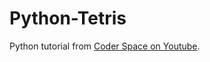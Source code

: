 # Python-Tetris

Python tutorial from [Coder Space on Youtube](https://www.youtube.com/watch?v=7kGNs5R-AM8).